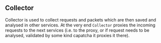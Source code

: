 ## Collector
Collector is used to collect requests and packets which are then saved and analysed in other services. At the very end
`Collector` proxies the incoming requests to the next services (i.e. to the proxy, or if request needs to be analysed,
validated by some kind capatcha it proxies it there).